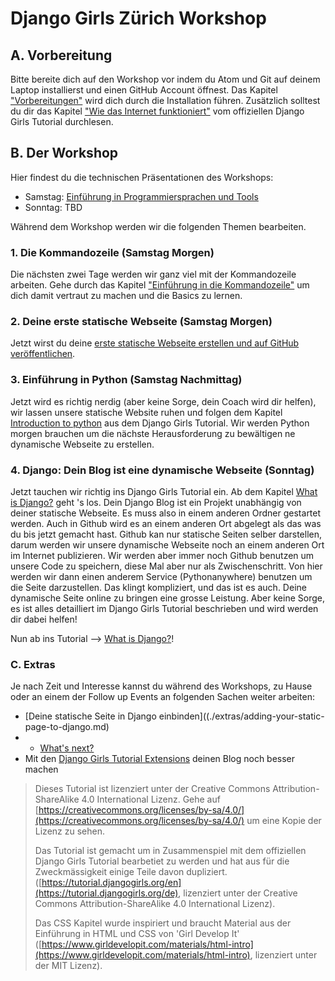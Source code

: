 # Django Girls Zürich Workshop

## A. Vorbereitung

Bitte bereite dich auf den Workshop vor indem du Atom und Git auf deinem Laptop installierst und einen GitHub Account öffnest. Das Kapitel ["Vorbereitungen"](./preparations.md) wird dich durch die Installation führen. Zusätzlich solltest du dir das Kapitel ["Wie das Internet funktioniert"](https://tutorial.djangogirls.org/de/how_the_internet_works/) vom offiziellen Django Girls Tutorial durchlesen.



## B. Der Workshop

Hier findest du die technischen Präsentationen des Workshops:

* Samstag: [Einführung in Programmiersprachen und Tools](https://docs.google.com/a/djangogirls.org/presentation/d/1LHgdzb5fePfOkqFqDDeWhLfz2WmAVPvZPPSpSTgPLdQ/edit?usp=sharing)
* Sonntag: TBD

Während dem Workshop werden wir die folgenden Themen bearbeiten.



### 1. Die Kommandozeile \(Samstag Morgen\)

Die nächsten zwei Tage werden wir ganz viel mit der Kommandozeile arbeiten. Gehe durch das Kapitel ["Einführung in die Kommandozeile"](https://tutorial.djangogirls.org/de/intro_to_command_line/) um dich damit vertraut zu machen und die Basics zu lernen.

### 2. Deine erste statische Webseite \(Samstag Morgen\)

Jetzt wirst du deine [erste statische Webseite erstellen und auf GitHub veröffentlichen](./static-website/README.md).

### 3. Einführung in Python \(Samstag Nachmittag\)

Jetzt wird es richtig nerdig \(aber keine Sorge, dein Coach wird dir helfen\), wir lassen unsere statische Website ruhen und folgen dem Kapitel [Introduction to python](https://tutorial.djangogirls.org/en/python_introduction/) aus dem Django Girls Tutorial. Wir werden Python morgen brauchen um die nächste Herausforderung zu bewältigen ne dynamische Webseite zu erstellen.

### 4. Django: Dein Blog ist eine dynamische Webseite \(Sonntag\)

Jetzt tauchen wir richtig ins Django Girls Tutorial ein. Ab dem Kapitel [What is Django?](https://tutorial.djangogirls.org/en/django/) geht 's los. Dein Django Blog ist ein Projekt unabhängig von deiner statische Webseite. Es muss also in einem anderen Ordner gestartet werden. Auch in Github wird es an einem anderen Ort abgelegt als das was du bis jetzt gemacht hast. Github kan nur statische Seiten selber darstellen, darum werden wir unsere dynamische Webseite noch an einem anderen Ort im Internet publizieren. Wir werden aber immer noch Github benutzen um unsere Code zu speichern, diese Mal aber nur als Zwischenschritt. Von hier werden wir dann einen anderem Service \(Pythonanywhere\) benutzen um die Seite darzustellen. Das klingt kompliziert, und das ist es auch. Deine dynamische Seite online zu bringen eine grosse Leistung. Aber keine Sorge, es ist alles detailliert im Django Girls Tutorial beschrieben und wird werden dir dabei helfen!

Nun ab ins Tutorial --&gt; [What is Django?](https://tutorial.djangogirls.org/en/django/)!

### C. Extras

Je nach Zeit und Interesse kannst du während des Workshops, zu Hause oder an einem der Follow up Events an folgenden Sachen weiter arbeiten:

* \[Deine statische Seite in Django einbinden\]\(\(./extras/adding-your-static-page-to-django.md\)
* * [What's next?](https://tutorial.djangogirls.org/en/whats_next/)
* Mit den [Django Girls Tutorial Extensions](https://djangogirls.gitbooks.io/django-girls-tutorial-extensions/content/) deinen Blog noch besser machen

> Dieses Tutorial ist lizenziert unter der Creative Commons Attribution-ShareAlike 4.0 International Lizenz. Gehe auf [https://creativecommons.org/licenses/by-sa/4.0/](https://creativecommons.org/licenses/by-sa/4.0/) um eine Kopie der Lizenz zu sehen.
>
> Das Tutorial ist gemacht um in Zusammenspiel mit dem offiziellen Django Girls Tutorial bearbetiet zu werden und hat aus für die Zweckmässigkeit einige Teile davon dupliziert. \([https://tutorial.djangogirls.org/en](https://tutorial.djangogirls.org/de), lizenziert unter der Creative Commons Attribution-ShareAlike 4.0 International Lizenz\).
>
> Das CSS Kapitel wurde inspiriert und braucht Material aus der Einführung in HTML und CSS von 'Girl Develop It' \([https://www.girldevelopit.com/materials/html-intro](https://www.girldevelopit.com/materials/html-intro), lizenziert unter der MIT Lizenz\).




